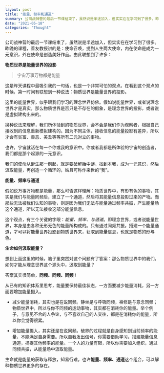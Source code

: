 ```yaml
---
layout: post
title: "能量、频率和通道"
summary: 公司战神营的最后一节课结束了，虽然说是半途加入，但实实在在学习到了很多。昨晚的课程，善友教授讲的是：使命召唤，提到人生两大使命，内在使命是成为一元意识，外在使命是创造美好作品。由此联想到了许多：
date: "2021-05-18"
categories: "Thought"
---
```


公司战神营的最后一节课结束了，虽然说是半途加入，但实实在在学习到了很多。昨晚的课程，善友教授讲的是：使命召唤，提到人生两大使命，内在使命是成为一元意识，外在使命是创造美好作品。由此联想到了许多：

**物质世界是能量世界的投影**

> 宇宙万事万物都是能量

这是昨天课程中最吸引我的一句话，也是一个非常可怕的观点。在看到这个观点的时候，第一时间有联想到一种说法：物质世界是能量世界的投影。

这里的能量世界，似乎跟我们学习的理念世界仿佛。假如说能量世界，或者说理念世界才是真实，那么物质世界是否只是不存在的假象，是理念世界的投影，或者说是虚拟建构出来的。

换种说法来理解，我们所体验到的物质世界，会不会是我们作为观察者，根据自己接收到的信息重新模拟建构的。因为不同主体，接收信息的能量投影有差异，所以才会有贫富、善恶、美丑等等所有二元对立的事物。

也许，宇宙就活在每一个你或我的意识中。你或者我都是所体验的宇宙的创造者，我们都是那个起源的一元意识。

我们的使命从诞生那一刻起，就是要破解胎中谜，找到本我，成为一元意识，然后汲取能量，再创造一个循环的，姑且可称作来世的“我”。

**能量、频率与通道**

假如说万事万物都是能量，那么可否这样理解：物质世界中，有形有色的事物，其实是我们与能量同频后，建立了一个通道，然后将其能量信息投影过来的产物。而那些无法被我们认知的事物，则是因为我们无法与能量通过频率共振，产生能量场这个通道，所以无法接收这部分能量信息。

这个观点，有三个关键的字眼：_能量、频率、与通道_。即理念世界，或者说能量世界，本身是由各种无形无色的能量所构成的。只有通过同频共振，搭建一个能量通道，才可以将能量世界投影到物质世界来，获取到能量信息，也就是物质的形与色。

**生命如何汲取能量？**

想到上面这里的时候，脑子里突然对这个问题有了答案：那么物质世界中的我们，如何才能从理念世界这个源头中，汲取到能量？

答案其实很简单，**同频、同频、同频**！

从已有的知识体系里思考，能量要保持最佳状态，一方面要减少能量消耗，另一方面要增加能量摄入。

- 减少能量消耗，其实也是在说同频。静坐是与呼吸同频，禅修是与意念同频；物质世界中，所以与你不同频的运动事物，其实都在消耗你的能量。举个例子，与意见不合的人争论，与不喜欢自己的人交往，都是在消耗你的能量，所以你会觉得很累。

- 增加能量摄入，其实还是在说同频。破界的过程就是自身感知到当前频率的能量，不能满足自身需要。所以自我发出信号，你需要借助学习，搭建能量信息通道，捕捉其他频率的能量。一个人的力量有限，所以你需要加入组织，通过同频共振，从能量场中汲取能量。

生命就是能量的获取与释放，知易行难。也许**能量、频率、通道**这个组合，可以解释物质世界更多的存在。
